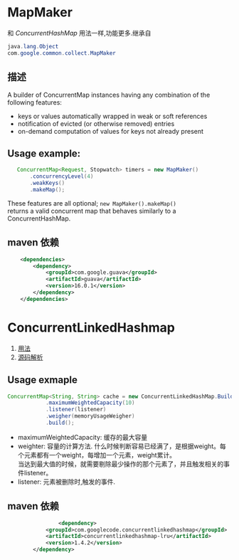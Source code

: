 # MapMaker
和 *ConcurrentHashMap* 用法一样,功能更多.继承自
```java
java.lang.Object
com.google.common.collect.MapMaker
```
## 描述
A builder of ConcurrentMap instances having any combination of the following features:
* keys or values automatically wrapped in weak or soft references
* notification of evicted (or otherwise removed) entries
* on-demand computation of values for keys not already present

## Usage example:
```java
   ConcurrentMap<Request, Stopwatch> timers = new MapMaker()
       .concurrencyLevel(4)
       .weakKeys()
       .makeMap();  
```     
These features are all optional; `new MapMaker().makeMap()` \
returns a valid concurrent map that behaves similarly to a ConcurrentHashMap.

## maven 依赖
```xml
    <dependencies>
        <dependency>
            <groupId>com.google.guava</groupId>
            <artifactId>guava</artifactId>
            <version>16.0.1</version>
        </dependency>
    </dependencies>
```


# ConcurrentLinkedHashmap
1. [用法](https://code.google.com/p/concurrentlinkedhashmap/wiki/ExampleUsage)
2. [源码解析](http://janeky.iteye.com/blog/1534352)
## Usage exmaple
```java
ConcurrentMap<String, String> cache = new ConcurrentLinkedHashMap.Builder<String, String>()
            .maximumWeightedCapacity(10)
            .listener(listener)
            .weigher(memoryUsageWeigher)
            .build();
```
* maximumWeightedCapacity: 缓存的最大容量
* weighter: 容量的计算方法. 什么时候判断容易已经满了，是根据weight。每个元素都有一个weight，每增加一个元素，weight累计。\
当达到最大值的时候，就需要剔除最少操作的那个元素了，并且触发相关的事件listener。
* listener: 元素被删除时,触发的事件.

## maven 依赖
```xml
				<dependency>
            <groupId>com.googlecode.concurrentlinkedhashmap</groupId>
            <artifactId>concurrentlinkedhashmap-lru</artifactId>
            <version>1.4.2</version>
        </dependency>
```